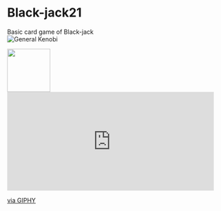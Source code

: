 # Black-jack21

Basic card game of Black-jack
<br>
![General Kenobi](https://s9.gifyu.com/images/recordinge46fa272522980e4.gif)

<img src="https://giphy.com/embed/NhrVA9pjd2gFv6N7pv.gif" width="100" height="100" />

<iframe src="https://giphy.com/embed/NhrVA9pjd2gFv6N7pv" width="480" height="229" frameBorder="0" class="giphy-embed" allowFullScreen></iframe><p><a href="https://giphy.com/gifs/NhrVA9pjd2gFv6N7pv">via GIPHY</a></p>
